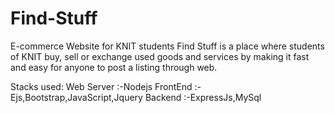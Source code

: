 # Find-Stuff
E-commerce Website for KNIT students
Find Stuff is a place where students of KNIT buy, sell or exchange used goods and services by making it fast and easy for anyone to post a listing through web.

Stacks used:
Web Server :-Nodejs
FrontEnd :-Ejs,Bootstrap,JavaScript,Jquery
Backend :-ExpressJs,MySql
